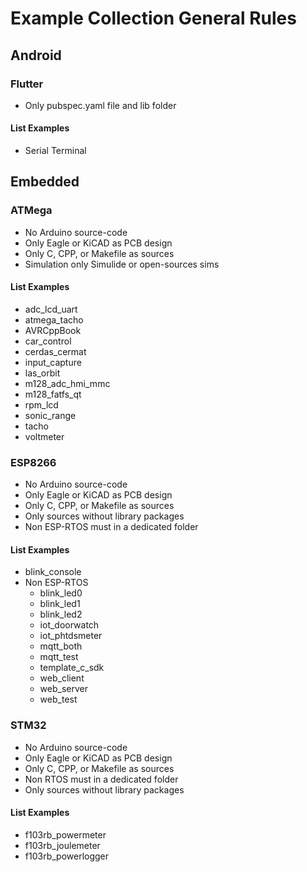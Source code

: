# Example Collection General Rules

## Android

### Flutter
- Only pubspec.yaml file and lib folder

#### List Examples
- Serial Terminal

## Embedded

### ATMega
- No Arduino source-code
- Only Eagle or KiCAD as PCB design
- Only C, CPP, or Makefile as sources
- Simulation only Simulide or open-sources sims

#### List Examples
- adc_lcd_uart
- atmega_tacho
- AVRCppBook
- car_control
- cerdas_cermat
- input_capture
- las_orbit
- m128_adc_hmi_mmc
- m128_fatfs_qt
- rpm_lcd
- sonic_range
- tacho
- voltmeter

### ESP8266
- No Arduino source-code
- Only Eagle or KiCAD as PCB design
- Only C, CPP, or Makefile as sources
- Only sources without library packages
- Non ESP-RTOS must in a dedicated folder

#### List Examples
- blink_console
- Non ESP-RTOS
	+ blink_led0
	+ blink_led1
	+ blink_led2
	+ iot_doorwatch
	+ iot_phtdsmeter
	+ mqtt_both
	+ mqtt_test
	+ template_c_sdk
	+ web_client
	+ web_server
	+ web_test

### STM32
- No Arduino source-code
- Only Eagle or KiCAD as PCB design
- Only C, CPP, or Makefile as sources
- Non RTOS must in a dedicated folder
- Only sources without library packages

#### List Examples
- f103rb_powermeter
- f103rb_joulemeter
- f103rb_powerlogger